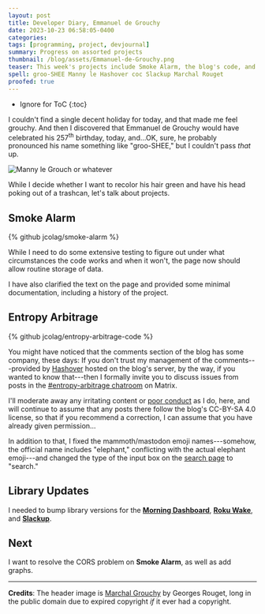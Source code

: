 ```yaml
---
layout: post
title: Developer Diary, Emmanuel de Grouchy
date: 2023-10-23 06:58:05-0400
categories:
tags: [programming, project, devjournal]
summary: Progress on assorted projects
thumbnail: /blog/assets/Emmanuel-de-Grouchy.png
teaser: This week's projects include Smoke Alarm, the blog's code, and some library updates.
spell: groo-SHEE Manny le Hashover coc Slackup Marchal Rouget
proofed: true
---
```


* Ignore for ToC
{:toc}

I couldn't find a single decent holiday for today, and that made me feel grouchy.  And then I discovered that Emmanuel de Grouchy would have celebrated his 257<sup>th</sup> birthday, today, and...OK, sure, he probably pronounced his name something like "groo-SHEE," but I couldn't pass *that* up.

![Manny le Grouch or whatever](/blog/assets/Emmanuel-de-Grouchy.png "No, really, I have no interest in him beyond his name...")

While I decide whether I want to recolor his hair green and have his head poking out of a trashcan, let's talk about projects.

## Smoke Alarm

{% github jcolag/smoke-alarm %}

While I need to do some extensive testing to figure out under what circumstances the code works and when it won't, the page now should allow routine storage of data.

I have also clarified the text on the page and provided some minimal documentation, including a history of the project.

## Entropy Arbitrage

{% github jcolag/entropy-arbitrage-code %}

You might have noticed that the comments section of the blog has some company, these days:  If you don't trust my management of the comments---provided by [Hashover](https://github.com/jacobwb/hashover-next) hosted on the blog's server, by the way, if you wanted to know that---then I formally invite you to discuss issues from posts in the [#entropy-arbitrage chatroom](https://matrix.to/#/#entropy-arbitrage:matrix.org) on Matrix.

I'll moderate away any irritating content or [poor conduct](/blog/coc/) as I do, here, and will continue to assume that any posts there follow the blog's CC-BY-SA 4.0 license, so that if you recommend a correction, I can assume that you have already given permission...

In addition to that, I fixed the mammoth/mastodon emoji names---somehow, the official name includes "elephant," conflicting with the actual elephant emoji---and changed the type of the input box on the [search page](/blog/search/) to "search."

## Library Updates

I needed to bump library versions for the [**Morning Dashboard**](https://github.com/jcolag/dash), [**Roku Wake**](https://github.com/jcolag/RokuWake), and [**Slackup**](https://github.com/jcolag/slackup).

## Next

I want to resolve the CORS problem on **Smoke Alarm**, as well as add graphs.

* * *

**Credits**:  The header image is [Marchal Grouchy](https://commons.wikimedia.org/wiki/File:EMMANUEL_DE_GROUCHY(1766-1847).jpg) by Georges Rouget, long in the public domain due to expired copyright *if* it ever had a copyright.
